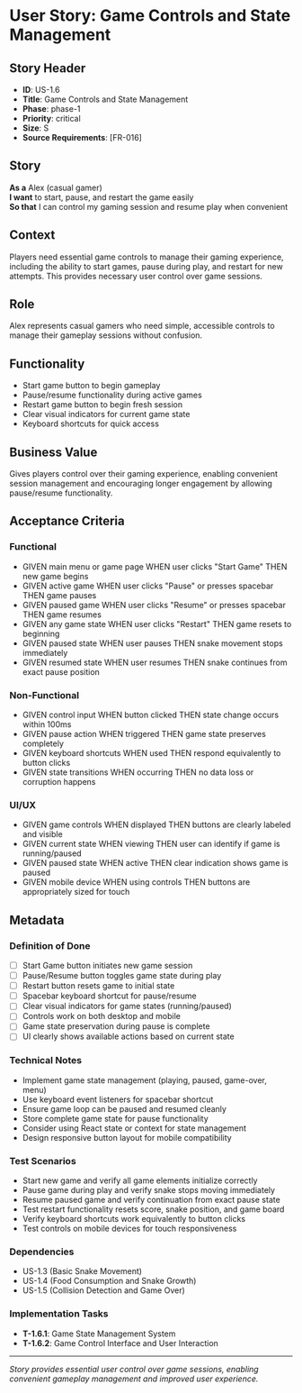 # User Story: Game Controls and State Management

## Story Header
- **ID**: US-1.6
- **Title**: Game Controls and State Management
- **Phase**: phase-1
- **Priority**: critical
- **Size**: S
- **Source Requirements**: [FR-016]

## Story
**As a** Alex (casual gamer)  
**I want** to start, pause, and restart the game easily  
**So that** I can control my gaming session and resume play when convenient

## Context
Players need essential game controls to manage their gaming experience, including the ability to start games, pause during play, and restart for new attempts. This provides necessary user control over game sessions.

## Role
Alex represents casual gamers who need simple, accessible controls to manage their gameplay sessions without confusion.

## Functionality
- Start game button to begin gameplay
- Pause/resume functionality during active games
- Restart game button to begin fresh session
- Clear visual indicators for current game state
- Keyboard shortcuts for quick access

## Business Value
Gives players control over their gaming experience, enabling convenient session management and encouraging longer engagement by allowing pause/resume functionality.

## Acceptance Criteria

### Functional
- GIVEN main menu or game page WHEN user clicks "Start Game" THEN new game begins
- GIVEN active game WHEN user clicks "Pause" or presses spacebar THEN game pauses
- GIVEN paused game WHEN user clicks "Resume" or presses spacebar THEN game resumes
- GIVEN any game state WHEN user clicks "Restart" THEN game resets to beginning
- GIVEN paused state WHEN user pauses THEN snake movement stops immediately
- GIVEN resumed state WHEN user resumes THEN snake continues from exact pause position

### Non-Functional
- GIVEN control input WHEN button clicked THEN state change occurs within 100ms
- GIVEN pause action WHEN triggered THEN game state preserves completely
- GIVEN keyboard shortcuts WHEN used THEN respond equivalently to button clicks
- GIVEN state transitions WHEN occurring THEN no data loss or corruption happens

### UI/UX
- GIVEN game controls WHEN displayed THEN buttons are clearly labeled and visible
- GIVEN current state WHEN viewing THEN user can identify if game is running/paused
- GIVEN paused state WHEN active THEN clear indication shows game is paused
- GIVEN mobile device WHEN using controls THEN buttons are appropriately sized for touch

## Metadata

### Definition of Done
- [ ] Start Game button initiates new game session
- [ ] Pause/Resume button toggles game state during play
- [ ] Restart button resets game to initial state
- [ ] Spacebar keyboard shortcut for pause/resume
- [ ] Clear visual indicators for game states (running/paused)
- [ ] Controls work on both desktop and mobile
- [ ] Game state preservation during pause is complete
- [ ] UI clearly shows available actions based on current state

### Technical Notes
- Implement game state management (playing, paused, game-over, menu)
- Use keyboard event listeners for spacebar shortcut
- Ensure game loop can be paused and resumed cleanly
- Store complete game state for pause functionality
- Consider using React state or context for state management
- Design responsive button layout for mobile compatibility

### Test Scenarios
- Start new game and verify all game elements initialize correctly
- Pause game during play and verify snake stops moving immediately
- Resume paused game and verify continuation from exact pause state
- Test restart functionality resets score, snake position, and game board
- Verify keyboard shortcuts work equivalently to button clicks
- Test controls on mobile devices for touch responsiveness

### Dependencies
- US-1.3 (Basic Snake Movement)
- US-1.4 (Food Consumption and Snake Growth)
- US-1.5 (Collision Detection and Game Over)

### Implementation Tasks
- **T-1.6.1**: Game State Management System
- **T-1.6.2**: Game Control Interface and User Interaction

---

*Story provides essential user control over game sessions, enabling convenient gameplay management and improved user experience.*